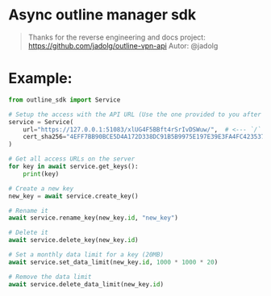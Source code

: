 # Async outline manager sdk

> Thanks for the reverse engineering and docs project:
> https://github.com/jadolg/outline-vpn-api 
> Autor: @jadolg

# Example:

```python
from outline_sdk import Service

# Setup the access with the API URL (Use the one provided to you after the server setup)
service = Service(
    url="https://127.0.0.1:51083/xlUG4F5BBft4rSrIvDSWuw/",  # <--- `/` is required 
    cert_sha256="4EFF7BB90BCE5D4A172D338DC91B5B9975E197E39E3FA4FC42353763C4E58765"
)

# Get all access URLs on the server
for key in await service.get_keys():
    print(key)

# Create a new key
new_key = await service.create_key()

# Rename it
await service.rename_key(new_key.id, "new_key")

# Delete it
await service.delete_key(new_key.id)

# Set a monthly data limit for a key (20MB)
await service.set_data_limit(new_key.id, 1000 * 1000 * 20)

# Remove the data limit
await service.delete_data_limit(new_key.id)
```


